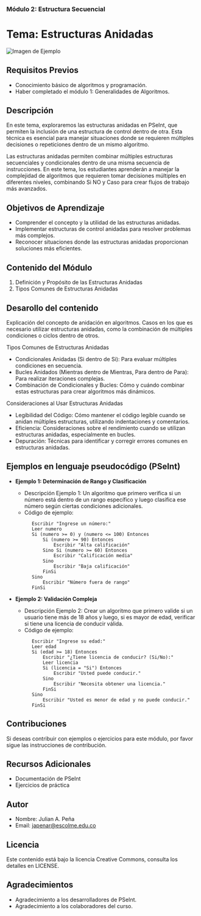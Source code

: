 
### Módulo 2: Estructura Secuencial

# Tema: Estructuras Anidadas

![Imagen de Ejemplo](recursos/img/algoritmo.png)

## Requisitos Previos
- Conocimiento básico de algoritmos y programación.
- Haber completado el módulo 1: Generalidades de Algoritmos.

## Descripción
En este tema, exploraremos las estructuras anidadas en PSeInt, que permiten la inclusión de una estructura de control dentro de otra. Esta técnica es esencial para manejar situaciones donde se requieren múltiples decisiones o repeticiones dentro de un mismo algoritmo.

Las estructuras anidadas permiten combinar múltiples estructuras secuenciales y condicionales dentro de una misma secuencia de instrucciones. En este tema, los estudiantes aprenderán a manejar la complejidad de algoritmos que requieren tomar decisiones múltiples en diferentes niveles, combinando Si NO y Caso para crear flujos de trabajo más avanzados.

## Objetivos de Aprendizaje
- Comprender el concepto y la utilidad de las estructuras anidadas.
- Implementar estructuras de control anidadas para resolver problemas más complejos.
- Reconocer situaciones donde las estructuras anidadas proporcionan soluciones más eficientes.

## Contenido del Módulo
1. Definición y Propósito de las Estructuras Anidadas
2. Tipos Comunes de Estructuras Anidadas

## Desarollo del contenido


Explicación del concepto de anidación en algoritmos.
Casos en los que es necesario utilizar estructuras anidadas, como la combinación de múltiples condiciones o ciclos dentro de otros.

Tipos Comunes de Estructuras Anidadas
- Condicionales Anidadas (Si dentro de Si): Para evaluar múltiples condiciones en secuencia.
- Bucles Anidados (Mientras dentro de Mientras, Para dentro de Para): Para realizar iteraciones complejas.
- Combinación de Condicionales y Bucles: Cómo y cuándo combinar estas estructuras para crear algoritmos más dinámicos.

Consideraciones al Usar Estructuras Anidadas
- Legibilidad del Código: Cómo mantener el código legible cuando se anidan múltiples estructuras, utilizando indentaciones y comentarios.
- Eficiencia: Consideraciones sobre el rendimiento cuando se utilizan estructuras anidadas, especialmente en bucles.
- Depuración: Técnicas para identificar y corregir errores comunes en estructuras anidadas.


## Ejemplos en lenguaje pseudocódigo (PSeInt)

- **Ejemplo 1: Determinación de Rango y Clasificación**

  - Descripción Ejemplo 1: Un algoritmo que primero verifica si un número está dentro de un rango específico y luego clasifica ese número según ciertas condiciones adicionales.
  - Código de ejemplo:
  ```pseudocode
        Escribir "Ingrese un número:"
        Leer numero
        Si (numero >= 0) y (numero <= 100) Entonces
            Si (numero >= 90) Entonces
                Escribir "Alta calificación"
            Sino Si (numero >= 60) Entonces
                Escribir "Calificación media"
            Sino
                Escribir "Baja calificación"
            FinSi
        Sino
            Escribir "Número fuera de rango"
        FinSi
  ```
  
- **Ejemplo 2: Validación Compleja**

  - Descripción Ejemplo 2: Crear un algoritmo que primero valide si un usuario tiene más de 18 años y luego, si es mayor de edad, verificar si tiene una licencia de conducir válida.
  - Código de ejemplo:
  ```pseudocode
        Escribir "Ingrese su edad:"
        Leer edad
        Si (edad >= 18) Entonces
            Escribir "¿Tiene licencia de conducir? (Si/No):"
            Leer licencia
            Si (licencia = "Si") Entonces
                Escribir "Usted puede conducir."
            Sino
                Escribir "Necesita obtener una licencia."
            FinSi
        Sino
            Escribir "Usted es menor de edad y no puede conducir."
        FinSi
  ```
  





## Contribuciones
Si deseas contribuir con ejemplos o ejercicios para este módulo, por favor sigue las instrucciones de contribución.

## Recursos Adicionales
- Documentación de PSeInt
- Ejercicios de práctica

## Autor

- Nombre: Julian A. Peña
- Email: japenar@escolme.edu.co

## Licencia
Este contenido está bajo la licencia Creative Commons, consulta los detalles en LICENSE.

## Agradecimientos
- Agradecimiento a los desarrolladores de PSeInt.
- Agradecimiento a los colaboradores del curso.